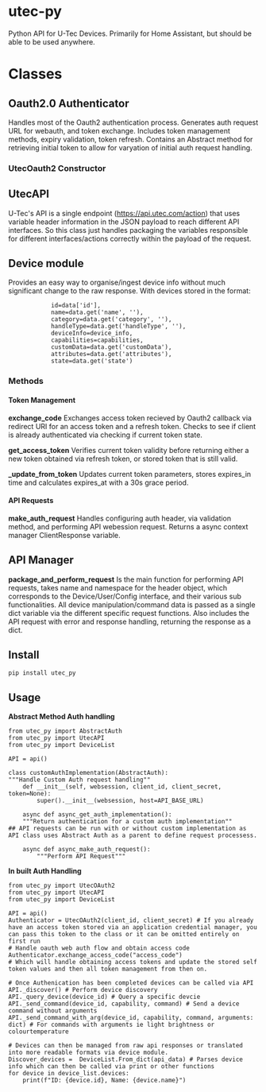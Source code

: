 # utec-py
Python API for U-Tec Devices. Primarily for Home Assistant, but should be able to be used anywhere.

# Classes
## Oauth2.0 Authenticator
Handles most of the Oauth2 authentication process. Generates auth request URL for webauth, and token exchange. Includes token management methods, expiry validation, token refresh. Contains an Abstract method for retrieving initial token to allow for varyation of initial auth request handling.
### UtecOauth2 Constructor

## UtecAPI
U-Tec's API is a single endpoint (https://api.utec.com/action) that uses variable header information in the JSON payload to reach different API interfaces. So this class just handles packaging the variables responsible for different interfaces/actions correctly within the payload of the request.

## Device module
Provides an easy way to organise/ingest device info without much significant change to the raw response. With devices stored in the format:
```
            id=data['id'],
            name=data.get('name', ''),
            category=data.get('category', ''),
            handleType=data.get('handleType', ''),
            deviceInfo=device_info,
            capabilities=capabilities,
            customData=data.get('customData'),
            attributes=data.get('attributes'),
            state=data.get('state')
```
### Methods
#### Token Management
**exchange_code**
Exchanges access token recieved by Oauth2 callback via redirect URI for an access token and a refresh token. Checks to see if client is already authenticated via checking if current token state.

**get_access_token**
Verifies current token validity before returning either a new token obtained via refresh token, or stored token that is still valid.

**_update_from_token**
Updates current token parameters, stores expires_in time and calculates expires_at with a 30s grace period.

#### API Requests
**make_auth_request**
Handles configuring auth header, via validation method, and performing API webession request. Returns a async context manager ClientResponse variable.

## API Manager
**package_and_perform_request**
Is the main function for performing API requests, takes name and namespace for the header object, which corresponds to the Device/User/Config interface, and their various sub functionalities. All device manipulation/command data is passed as a single dict variable via the different specific request functions.
Also includes the API request with error and response handling, returning the response as a dict.

## Install
```
pip install utec_py
```

## Usage
**Abstract Method Auth handling**
```
from utec_py import AbstractAuth
from utec_py import UtecAPI
from utec_py import DeviceList

API = api()

class customAuthImplementation(AbstractAuth):
"""Handle Custom Auth request handling""
    def __init__(self, websession, client_id, client_secret, token=None):
        super().__init__(websession, host=API_BASE_URL)

    async def async_get_auth_implementation():
    """Return authentication for a custom auth implementation""
## API requests can be run with or without custom implementation as API class uses Abstract Auth as a parent to define request processess.
    
    async def async_make_auth_request():
        """Perform API Request"""
```
**In built Auth Handling**
```
from utec_py import UtecOAuth2
from utec_py import UtecAPI
from utec_py import DeviceList

API = api()
Authenticator = UtecOAuth2(client_id, client_secret) # If you already have an access token stored via an application credential manager, you can pass this token to the class or it can be omitted entirely on first run
# Handle oauth web auth flow and obtain access code
Authenticator.exchange_access_code("access_code")
# Which will handle obtaining access tokens and update the stored self token values and then all token management from then on.

# Once Authenication has been completed devices can be called via API
API._discover() # Perform device discovery
API._query_device(device_id) # Query a specific devcie
API._send_command(device_id, capability, command) # Send a device command without arguments
API._send_command_with_arg(device_id, capability, command, arguments: dict) # For commands with arguments ie light brightness or colourtemperature

# Devices can then be managed from raw api responses or translated into more readable formats via device module.
Discover_devices =  DeviceList.From_dict(api_data) # Parses device info which can then be called via print or other functions
for device in device_list.devices:
    print(f"ID: {device.id}, Name: {device.name}")
```

